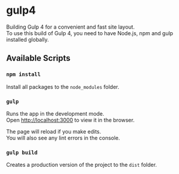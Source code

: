 # gulp4

Building Gulp 4 for a convenient and fast site layout. <br />
To use this build of Gulp 4, you need to have Node.js, npm and gulp installed globally.

## Available Scripts

### `npm install`

Install all packages to the `node_modules` folder.<br />


### `gulp`

Runs the app in the development mode.<br />
Open [http://localhost:3000](http://localhost:3000) to view it in the browser.

The page will reload if you make edits.<br />
You will also see any lint errors in the console.


### `gulp build`

Creates a production version of the project to the `dist` folder.
